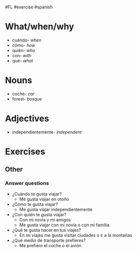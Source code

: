 #FL #exercise #spanish 

# What/when/why
- cuándo- *when*
- cómo- *how*
- quién- *who*
- con- *with*
- qué- *what*

# Nouns
- coche- *car*
- forest- *bosque*

# Adjectives
- independientemente- *independent*

# Exercises
## Other
### Answer questions
- ¿Cuándo te gusta viajar?
	- Me gusta viajar en otoño
- ¿Cómo te gusta viajar?
	- Me gusta viajar independientemente
- ¿Con quién te gusta viajar?
	- Con mi novia y mi amigos
	- Me gusta viajar con mi novia o con mi familia.
- ¿Qué te gusta hacer en tus viajes?
	- En mi viajes me gusta visitar ciudades o ir a la montañas
- ¿Qué medio de transporte prefieres?
	- Me prefiero el coche o el avión